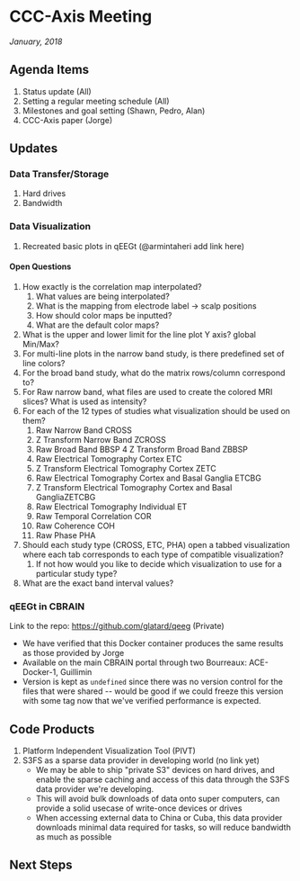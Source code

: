 # CCC-Axis Meeting
*January, 2018*

## Agenda Items
1. Status update (All)
1. Setting a regular meeting schedule (All)
1. Milestones and goal setting (Shawn, Pedro, Alan)
1. CCC-Axis paper (Jorge)


## Updates

### Data Transfer/Storage
1. Hard drives
1. Bandwidth


### Data Visualization
1. Recreated basic plots in qEEGt (@armintaheri add link here)

#### Open Questions
1. How exactly is the correlation map interpolated?
    1. What values are being interpolated?
    1. What is the mapping from electrode label -> scalp positions
    1. How should color maps be inputted?
    1. What are the default color maps?
1. What is the upper and lower limit for the line plot Y axis? global Min/Max?
1. For multi-line plots in the narrow band study, is there predefined set of line colors?
1. For the broad band study, what do the matrix rows/column correspond to?
1. For Raw narrow band, what files are used to create the colored MRI slices? What is used as intensity?
1. For each of the 12 types of studies what visualization should be used on them?
    1. Raw Narrow Band CROSS 
    1. Z Transform Narrow Band ZCROSS 
    1. Raw Broad Band  BBSP 4 Z Transform Broad Band ZBBSP 
    1. Raw Electrical Tomography Cortex ETC 
    1. Z Transform Electrical Tomography Cortex ZETC 
    1. Raw Electrical Tomography Cortex and Basal Ganglia ETCBG 
    1. Z Transform Electrical Tomography Cortex and Basal GangliaZETCBG 
    1. Raw Electrical Tomography Individual ET
    1. Raw Temporal Correlation COR 
    1. Raw Coherence COH 
    1. Raw Phase PHA
1. Should each study type (CROSS, ETC, PHA) open a tabbed visualization where each tab corresponds to each type of compatible visualization?
    1. If not how would you like to decide which visualization to use for a particular study type?
1. What are the exact band interval values?


### qEEGt in CBRAIN
Link to the repo: https://github.com/glatard/qeeg (Private)
* We have verified that this Docker container produces the same results as those provided by Jorge
* Available on the main CBRAIN portal through two Bourreaux: ACE-Docker-1, Guillimin
* Version is kept as `undefined` since there was no version control for the files that were shared -- would be good if we could freeze this version with some tag now that we've verified performance is expected.

## Code Products
1. Platform Independent Visualization Tool (PIVT)
1. S3FS as a sparse data provider in developing world (no link yet)
    - We may be able to ship "private S3" devices on hard drives, and enable the sparse caching and access of this data through the S3FS data provider we're developing.
    - This will avoid bulk downloads of data onto super computers, can provide a solid usecase of write-once devices or drives
    - When accessing external data to China or Cuba, this data provider downloads minimal data required for tasks, so will reduce bandwidth as much as possible


## Next Steps

